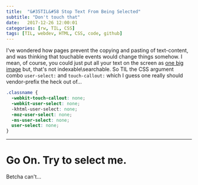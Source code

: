 ```yaml
---
title:  "&#35TIL&#58 Stop Text From Being Selected"
subtitle: "Don't touch that"
date:   2017-12-26 12:00:01
categories: [rw, TIL, CSS]
tags: [TIL, webdev, HTML, CSS, code, github]
---
```

I've wondered how pages prevent the copying and pasting of text-content, and was thinking that touchable events would change things somehow. I mean, of course, you could just put all your text on the screen as [one big image][ascii-table] but, that's not indexable\searchable. So TIL the CSS argument combo `user-select:` and `touch-callout:` which I guess one really should vendor-prefix the heck out of...
```css
.classname { 
  -webkit-touch-callout: none;
  -webkit-user-select: none;
  -khtml-user-select: none;
  -moz-user-select: none;
  -ms-user-select: none;
  user-select: none;
}
```

---
<h1 style="user-select: none; -webkit-touch-callout: none; -webkit-user-select: none; -khtml-user-select: none; -moz-user-select: none; -ms-user-select: none;">Go On. Try to select me.</h1>
Betcha can't...

[ascii-table]: http://www.asciitable.com/